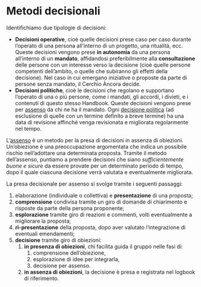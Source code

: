 # Metodi decisionali

Identifichiamo due tipologie di decisioni:&#x20;

* **Decisioni operative**, cioè quelle decisioni prese caso per caso durante l’operato di una persona all’interno di un progetto, una ritualità, ecc. Queste decisioni vengono prese **in autonomia** da una persona all’interno di un **mandato**, affidandosi preferibilmente alla **consultazione** delle persone con un interesse verso la decisione (cioè quelle persone competenti dell’ambito, o quelle che subiranno gli effetti della decisione). Nel caso in cui emergano iniziative o proposte da parte di persone senza mandato, il Cerchio Àncora decide.&#x20;
* **Decisioni politiche**, cioè le decisioni che regolano e supportano l’operato di una o più persone, come i mandati, gli accordi, i divieti, e i contenuti di questo stesso Handbook. Queste decisioni vengono prese per [assenso](../glossario/assenso.md) da chi ne ha il mandato. Ogni [decisione politica](../glossario/politiche-accordi.md) (ad esclusione di quelle con un termine definito a breve termine) ha una data di revisione affinché venga revisionata e migliorata regolarmente nel tempo.&#x20;

L’[assenso](../glossario/assenso.md) è un metodo per la presa di decisioni in assenza di obiezioni. Un’obiezione è una preoccupazione argomentata che indica un possibile rischio nell’adottare una determinata proposta. Tramite il metodo dell’assenso, puntiamo a prendere decisioni che siano _sufficientemente buone e sicure_ da essere provate per un determinato periodo di tempo, dopo il quale ciascuna decisione verrà valutata e eventualmente migliorata.&#x20;

La presa decisionale per assenso si svolge tramite i seguenti passaggi:&#x20;

1. elaborazione (individuale o collettiva) e **presentazione** di una proposta;
2. **comprensione** condivisa tramite un giro di domande di chiarimento e risposte da parte della persona proponente;
3. **esplorazione** tramite giro di reazioni e commenti, volti eventualmente a migliorare la proposta;
4. **ri-presentazione** della proposta, dopo aver valutato l’integrazione di eventuali emendamenti;&#x20;
5. **decisione** tramite giro di obiezioni:&#x20;
   1. **in presenza di obiezioni**, chi facilita guida il gruppo nelle fasi di:
      1. comprensione dell’obiezione,&#x20;
      2. esplorazione di idee per integrarla,
      3. decisione per assenso.&#x20;
   2. **in assenza di obiezioni**, la decisione è presa e registrata nel logbook di riferimento.
